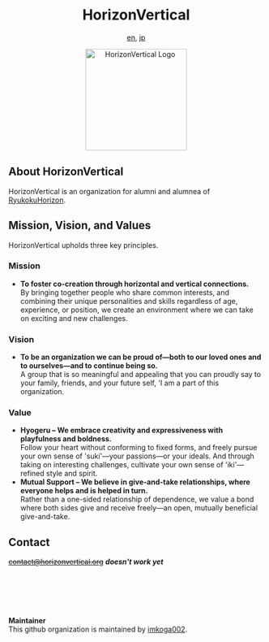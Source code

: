 <div align="center">
    <h1>HorizonVertical</h1>
    <p><a href="README.md">en</a>, <a href="README-jp.md">jp</a></p>
    <img src="https://avatars.githubusercontent.com/u/194274048?s=200&v=4" alt="HorizonVertical Logo" width="200">
</div>

## About HorizonVertical
HorizonVertical is an organization for alumni and alumnea of [RyukokuHorizon](https://github.com/ryukoku-horizon).

## Mission, Vision, and Values
HorizonVertical upholds three key principles.
### Mission
- **To foster co-creation through horizontal and vertical connections.**\
By bringing together people who share common interests, and combining their unique personalities and skills regardless of age, experience, or position, we create an environment where we can take on exciting and new challenges.
### Vision
- **To be an organization we can be proud of—both to our loved ones and to ourselves—and to continue being so.**\
A group that is so meaningful and appealing that you can proudly say to your family, friends, and your future self, 'I am a part of this organization.
### Value
- **Hyogeru – We embrace creativity and expressiveness with playfulness and boldness.**\
Follow your heart without conforming to fixed forms, and freely pursue your own sense of 'suki'—your passions—or your ideals. And through taking on interesting challenges, cultivate your own sense of 'iki'—refined style and spirit.
- **Mutual Support – We believe in give-and-take relationships, where everyone helps and is helped in turn.**\
Rather than a one-sided relationship of dependence, we value a bond where both sides give and receive freely—an open, mutually beneficial give-and-take.

## Contact
~~contact@horizonvertical.org~~ ***doesn't work yet***


<br><br><br><br><br>
**Maintainer**\
This github organization is maintained by [imkoga002](https://github.com/imkoga002).
